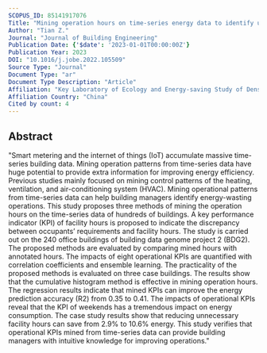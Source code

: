 ```yaml
---
SCOPUS_ID: 85141917076
Title: "Mining operation hours on time-series energy data to identify unnecessary building energy consumption"
Author: "Tian Z."
Journal: "Journal of Building Engineering"
Publication Date: {'$date': '2023-01-01T00:00:00Z'}
Publication Year: 2023
DOI: "10.1016/j.jobe.2022.105509"
Source Type: "Journal"
Document Type: "ar"
Document Type Description: "Article"
Affiliation: "Key Laboratory of Ecology and Energy-saving Study of Dense Habitat, Ministry of Education"
Affiliation Country: "China"
Cited by count: 4
---
```


## Abstract
"Smart metering and the internet of things (IoT) accumulate massive time-series building data. Mining operation patterns from time-series data have huge potential to provide extra information for improving energy efficiency. Previous studies mainly focused on mining control patterns of the heating, ventilation, and air-conditioning system (HVAC). Mining operational patterns from time-series data can help building managers identify energy-wasting operations. This study proposes three methods of mining the operation hours on the time-series data of hundreds of buildings. A key performance indicator (KPI) of facility hours is proposed to indicate the discrepancy between occupants’ requirements and facility hours. The study is carried out on the 240 office buildings of building data genome project 2 (BDG2). The proposed methods are evaluated by comparing mined hours with annotated hours. The impacts of eight operational KPIs are quantified with correlation coefficients and ensemble learning. The practicality of the proposed methods is evaluated on three case buildings. The results show that the cumulative histogram method is effective in mining operation hours. The regression results indicate that mined KPIs can improve the energy prediction accuracy (R2) from 0.35 to 0.41. The impacts of operational KPIs reveal that the KPI of weekends has a tremendous impact on energy consumption. The case study results show that reducing unnecessary facility hours can save from 2.9% to 10.6% energy. This study verifies that operational KPIs mined from time-series data can provide building managers with intuitive knowledge for improving operations."
